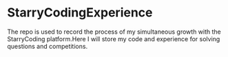 # StarryCodingExperience
The repo is used to record the process of my simultaneous growth with the StarryCoding platform.Here I will store my code and experience for solving questions and competitions.
